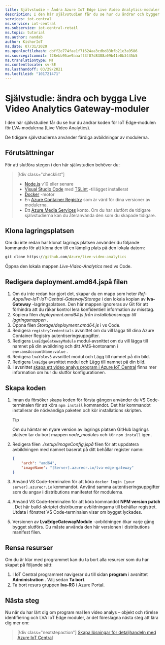 ```yaml
---
title: Självstudie – Ändra Azure IoT Edge Live Video Analytics-moduler
description: I den här självstudien får du se hur du ändrar och bygger de Live Video Analytics Gateway-moduler som används av program mal len video analys – objekt och rörelse identifiering.
services: iot-central
ms.service: iot-central
ms.subservice: iot-central-retail
ms.topic: tutorial
ms.author: nandab
author: KishorIoT
ms.date: 07/31/2020
ms.openlocfilehash: cbff2e774fae1f71624aa3cdbd83bfb21e3a9586
ms.sourcegitcommit: f28ebb95ae9aaaff3f87d8388a09b41e0b3445b5
ms.translationtype: MT
ms.contentlocale: sv-SE
ms.lasthandoff: 03/29/2021
ms.locfileid: "101721471"
---
```

# <a name="tutorial-modify-and-build-the-live-video-analytics-gateway-modules"></a>Självstudie: ändra och bygga Live Video Analytics Gateway-moduler

I den här självstudien får du se hur du ändrar koden för IoT Edge-modulen för LVA-modulerna (Live Video Analytics).

De tidigare självstudierna använder färdiga avbildningar av modulerna.

## <a name="prerequisites"></a>Förutsättningar

För att slutföra stegen i den här självstudien behöver du:


> [!div class="checklist"]
> * [Node.js](https://nodejs.org/en/download/) v10 eller senare
> * [Visual Studio Code](https://code.visualstudio.com/Download) med [TSLint](https://marketplace.visualstudio.com/items?itemName=ms-vscode.vscode-typescript-tslint-plugin) -tillägget installerat
> * [Docker](https://www.docker.com/products/docker-desktop) -motor
> * En [Azure Container Registry](../../container-registry/index.yml) som är värd för dina versioner av modulerna.
> * Ett [Azure Media Services](../../media-services/index.yml) konto. Om du har slutfört de tidigare självstudierna kan du återanvända den som du skapade tidigare.

## <a name="clone-the-repository"></a>Klona lagringsplatsen

Om du inte redan har klonat lagrings platsen använder du följande kommando för att klona den till en lämplig plats på den lokala datorn:

```cmd
git clone https://github.com/Azure/live-video-analytics
```

Öppna den lokala mappen *Live-Video-Analytics* med vs Code.

## <a name="edit-the-deploymentamd64json-file"></a>Redigera deployment.amd64.jspå filen

1. Om du inte redan har gjort det, skapar du en mapp som heter *Ref-Apps/lva-IoT-IoT-Central-Gateway/Storage* i den lokala kopian av **lva-Gateway** -lagringsplatsen. Den här mappen ignoreras av Git för att förhindra att du råkar kontrol lera konfidentiell information av misstag.
1. Kopiera filen *deployment.amd64.js* *från installationsmapp till* *lagringsmappen* .
1. Öppna filen *Storage/deployment.amd64.js* i vs Code.
1. Redigera `registryCredentials` avsnittet om du vill lägga till dina Azure Container Registry autentiseringsuppgifter.
1. Redigera `LvaEdgeGatewayModule` modul-avsnittet om du vill lägga till namnet på din avbildning och ditt AMS-kontonamn i `env:amsAccountName:value` .
1. Redigera `lvaYolov3` avsnittet modul och Lägg till namnet på din bild.
1. Redigera `lvaEdge` avsnittet modul och Lägg till namnet på din bild.
1. I avsnittet [skapa ett video analys program i Azure IoT Central](tutorial-video-analytics-create-app-yolo-v3.md) finns mer information om hur du slutför konfigurationen.

## <a name="build-the-code"></a>Skapa koden

1. Innan du försöker skapa koden för första gången använder du VS Code-terminalen för att köra `npm install` kommandot. Det här kommandot installerar de nödvändiga paketen och kör installations skripten.

    > [!TIP]
    > Om du hämtar en nyare version av lagrings platsen GitHub lagrings platsen tar du bort mappen *node_modules* och kör `npm install` igen.

1. Redigera filen *./setup/imageConfig.jspå* filen för att uppdatera avbildningen med namnet baserat på ditt behållar register namn:

    ```json
    {
        "arch": "amd64",
        "imageName": "[Server].azurecr.io/lva-edge-gateway"
    }
    ```

1. Använd VS Code-terminalen för att köra `docker login [your server].azurecr.io` kommandot. Använd samma autentiseringsuppgifter som du angav i distributions manifestet för modulerna.

1. Använd VS Code-terminalen för att köra kommandot **NPM version patch** . Det här build-skriptet distribuerar avbildningarna till behållar registret. Utdata i fönstret VS Code-terminalen visar om bygget lyckades.

1. Versionen av **LvaEdgeGatewayModule** -avbildningen ökar varje gång bygget slutförs. Du måste använda den här versionen i distributions manifest filen.

## <a name="clean-up-resources"></a>Rensa resurser

Om du är klar med programmet kan du ta bort alla resurser som du har skapat på följande sätt:

1. I IoT Central programmet navigerar du till sidan **program** i avsnittet **Administration** . Välj sedan **Ta bort**.
1. Ta bort resurs gruppen **lva-RG** i Azure Portal.

## <a name="next-steps"></a>Nästa steg

Nu när du har lärt dig om program mal len video analys – objekt och rörelse identifiering och LVA IoT Edge moduler, är det föreslagna nästa steg att lära dig mer om:

> [!div class="nextstepaction"]
> [Skapa lösningar för detaljhandeln med Azure IoT Central](overview-iot-central-retail.md)
